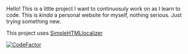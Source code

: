 Hello!
This is a little project I want to continuosuly work on as I learn to code. This is *kinda* a personal website for myself, nothing serious. Just trying something new.

This project uses [SimpleHTMLlocalizer](https://github.com/KonsomeJona/SimpleHTMLLocalizer)

[![CodeFactor](https://www.codefactor.io/repository/github/richardkanshen/richardkanshen.github.io/badge)](https://www.codefactor.io/repository/github/richardkanshen/richardkanshen.github.io)
